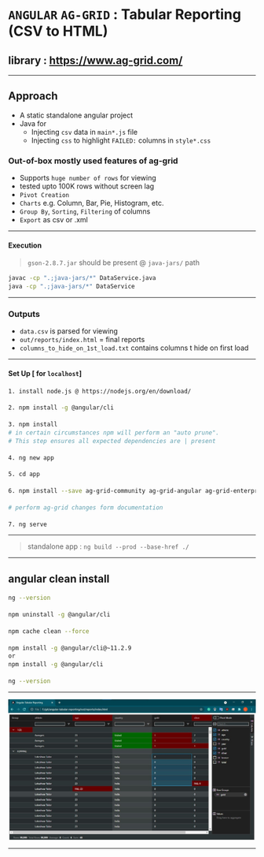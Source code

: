 # `ANGULAR` `AG-GRID` : Tabular Reporting (CSV to HTML)

## library : <https://www.ag-grid.com/>

---

## Approach

* A static standalone angular project
* Java for
  * Injecting `csv` data in `main*.js` file
  * Injecting `css` to highlight `FAILED:` columns in `style*.css`

### Out-of-box mostly used features of ag-grid

* Supports `huge number of rows` for viewing 
* tested upto 100K rows without screen lag
* `Pivot Creation` 
* `Charts` e.g. Column, Bar, Pie, Histogram, etc.
* `Group By`, `Sorting`, `Filtering` of columns
* `Export` as csv or .xml

---

#### Execution

> `gson-2.8.7.jar` should be present @ `java-jars/` path

```sh
javac -cp ".;java-jars/*" DataService.java
java -cp ".;java-jars/*" DataService
```

---

### Outputs

* `data.csv` is parsed for viewing
* `out/reports/index.html` = final reports
* `columns_to_hide_on_1st_load.txt` contains columns t hide on first load

---

#### Set Up [ for `localhost`]

```sh
1. install node.js @ https://nodejs.org/en/download/

2. npm install -g @angular/cli

3. npm install 
# in certain circumstances npm will perform an "auto prune". 
# This step ensures all expected dependencies are | present

4. ng new app

5. cd app

6. npm install --save ag-grid-community ag-grid-angular ag-grid-enterprise

# perform ag-grid changes form documentation

7. ng serve
```

---

> standalone app : `ng build --prod --base-href ./`

---

## angular clean install

```sh
ng --version

npm uninstall -g @angular/cli

npm cache clean --force

npm install -g @angular/cli@~11.2.9
or
npm install -g @angular/cli

ng --version
```

---

![Image of Yaktocat](out/screenshot.jpg)

---
